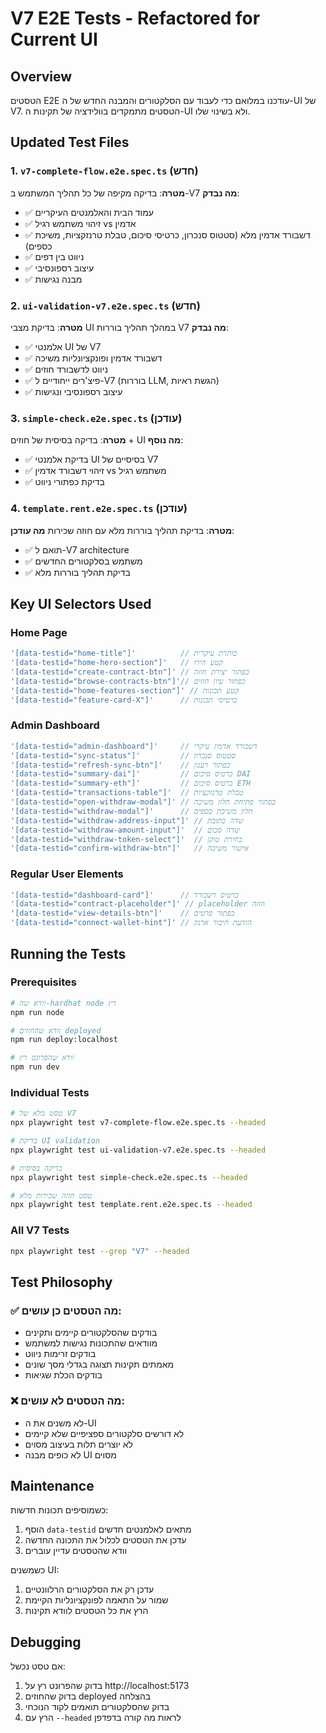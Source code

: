 # V7 E2E Tests - Refactored for Current UI

## Overview
הטסטים E2E עודכנו במלואם כדי לעבוד עם הסלקטורים והמבנה החדש של ה-UI של V7. הטסטים מתמקדים בוולידציה של תקינות ה-UI ולא בשינוי שלו.

## Updated Test Files

### 1. `v7-complete-flow.e2e.spec.ts` (חדש)
**מטרה**: בדיקה מקיפה של כל תהליך המשתמש ב-V7
**מה נבדק**:
- ✅ עמוד הבית והאלמנטים העיקריים
- ✅ זיהוי משתמש רגיל vs אדמין
- ✅ דשבורד אדמין מלא (סטטוס סנכרון, כרטיסי סיכום, טבלת טרנזקציות, משיכת כספים)
- ✅ ניווט בין דפים
- ✅ עיצוב רספונסיבי
- ✅ מבנה נגישות

### 2. `ui-validation-v7.e2e.spec.ts` (חדש)
**מטרה**: בדיקת מצבי UI במהלך תהליך בוררות V7
**מה נבדק**:
- ✅ אלמנטי UI של V7
- ✅ דשבורד אדמין ופונקציונליות משיכה
- ✅ ניווט לדשבורד חוזים
- ✅ פיצ'רים ייחודיים ל-V7 (בוררות LLM, הגשת ראיות)
- ✅ עיצוב רספונסיבי ונגישות

### 3. `simple-check.e2e.spec.ts` (עודכן)
**מטרה**: בדיקה בסיסית של חוזים + UI
**מה נוסף**:
- ✅ בדיקת אלמנטי UI בסיסיים של V7
- ✅ זיהוי דשבורד אדמין vs משתמש רגיל
- ✅ בדיקת כפתורי ניווט

### 4. `template.rent.e2e.spec.ts` (עודכן)
**מטרה**: בדיקת תהליך בוררות מלא עם חוזה שכירות
**מה עודכן**:
- ✅ תואם ל-V7 architecture
- ✅ משתמש בסלקטורים החדשים
- ✅ בדיקת תהליך בוררות מלא

## Key UI Selectors Used

### Home Page
```typescript
'[data-testid="home-title"]'          // כותרת עיקרית
'[data-testid="home-hero-section"]'   // קטע הירו
'[data-testid="create-contract-btn"]' // כפתור יצירת חוזה
'[data-testid="browse-contracts-btn"]'// כפתור עיון חוזים
'[data-testid="home-features-section"]' // קטע תכונות
'[data-testid="feature-card-X"]'      // כרטיסי תכונות
```

### Admin Dashboard
```typescript
'[data-testid="admin-dashboard"]'     // דשבורד אדמין עיקרי
'[data-testid="sync-status"]'         // סטטוס סנכרון
'[data-testid="refresh-sync-btn"]'    // כפתור רענון
'[data-testid="summary-dai"]'         // כרטיס סיכום DAI
'[data-testid="summary-eth"]'         // כרטיס סיכום ETH
'[data-testid="transactions-table"]'  // טבלת טרנזקציות
'[data-testid="open-withdraw-modal"]' // כפתור פתיחת חלון משיכה
'[data-testid="withdraw-modal"]'      // חלון משיכת כספים
'[data-testid="withdraw-address-input"]' // שדה כתובת
'[data-testid="withdraw-amount-input"]'  // שדה סכום
'[data-testid="withdraw-token-select"]'  // בחירת טוקן
'[data-testid="confirm-withdraw-btn"]'   // אישור משיכה
```

### Regular User Elements
```typescript
'[data-testid="dashboard-card"]'      // כרטיס דשבורד
'[data-testid="contract-placeholder"]' // placeholder חוזה
'[data-testid="view-details-btn"]'    // כפתור פרטים
'[data-testid="connect-wallet-hint"]' // הודעת חיבור ארנק
```

## Running the Tests

### Prerequisites
```bash
# וודא שה-hardhat node רץ
npm run node

# וודא שהחוזים deployed
npm run deploy:localhost

# וודא שהפרונט רץ
npm run dev
```

### Individual Tests
```bash
# טסט מלא של V7
npx playwright test v7-complete-flow.e2e.spec.ts --headed

# בדיקת UI validation
npx playwright test ui-validation-v7.e2e.spec.ts --headed

# בדיקה בסיסית
npx playwright test simple-check.e2e.spec.ts --headed

# טסט חוזה שכירות מלא
npx playwright test template.rent.e2e.spec.ts --headed
```

### All V7 Tests
```bash
npx playwright test --grep "V7" --headed
```

## Test Philosophy

### ✅ מה הטסטים כן עושים:
- בודקים שהסלקטורים קיימים ותקינים
- מוודאים שהתכונות נגישות למשתמש
- בודקים זרימות ניווט
- מאמתים תקינות תצוגה בגדלי מסך שונים
- בודקים הכלת שגיאות

### ❌ מה הטסטים לא עושים:
- לא משנים את ה-UI
- לא דורשים סלקטורים ספציפיים שלא קיימים
- לא יוצרים תלות בעיצוב מסוים
- לא כופים מבנה UI מסוים

## Maintenance

כשמוסיפים תכונות חדשות:
1. הוסף `data-testid` מתאים לאלמנטים חדשים
2. עדכן את הטסטים לכלול את התכונה החדשה
3. וודא שהטסטים עדיין עוברים

כשמשנים UI:
1. עדכן רק את הסלקטורים הרלוונטיים
2. שמור על התאמה לפונקציונליות הקיימת
3. הרץ את כל הטסטים לוודא תקינות

## Debugging

אם טסט נכשל:
1. בדוק שהפרונט רץ על http://localhost:5173
2. בדוק שהחוזים deployed בהצלחה
3. בדוק שהסלקטורים תואמים לקוד הנוכחי
4. הרץ עם `--headed` לראות מה קורה בדפדפן